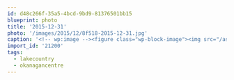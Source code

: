 ```yaml
---
id: d48c266f-35a5-4bcd-9bd9-81376501bb15
blueprint: photo
title: '2015-12-31'
photo: '/images/2015/12/8f518-2015-12-31.jpg'
caption: '<!-- wp:image --><figure class="wp-block-image"><img src="/assets/images/2015/12/8f518-2015-12-31.jpg" /></figure><!-- /wp:image --><!-- wp:paragraph --><p>Winter serenity #lakecountry #okanagancentre</p><!-- /wp:paragraph -->'
import_id: '21200'
tags:
  - lakecountry
  - okanagancentre
---
```

